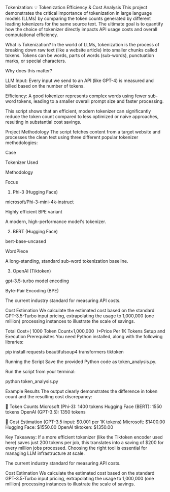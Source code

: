Tokenization:
💡 Tokenization Efficiency & Cost Analysis
This project demonstrates the critical importance of tokenization in large language models (LLMs) by comparing the token counts generated by different leading tokenizers for the same source text. The ultimate goal is to quantify how the choice of tokenizer directly impacts API usage costs and overall computational efficiency.

What is Tokenization?
In the world of LLMs, tokenization is the process of breaking down raw text (like a website article) into smaller chunks called tokens. Tokens can be words, parts of words (sub-words), punctuation marks, or special characters.

Why does this matter?

LLM Input: Every input we send to an API (like GPT-4) is measured and billed based on the number of tokens.

Efficiency: A good tokenizer represents complex words using fewer sub-word tokens, leading to a smaller overall prompt size and faster processing.

This script shows that an efficient, modern tokenizer can significantly reduce the token count compared to less optimized or naive approaches, resulting in substantial cost savings.

Project Methodology
The script fetches content from a target website and processes the clean text using three different popular tokenizer methodologies:

Case

Tokenizer Used

Methodology

Focus

1. Phi-3 (Hugging Face)

microsoft/Phi-3-mini-4k-instruct

Highly efficient BPE variant

A modern, high-performance model's tokenizer.

2. BERT (Hugging Face)

bert-base-uncased

WordPiece

A long-standing, standard sub-word tokenization baseline.

3. OpenAI (Tiktoken)

gpt-3.5-turbo model encoding

Byte-Pair Encoding (BPE)

The current industry standard for measuring API costs.

Cost Estimation
We calculate the estimated cost based on the standard GPT-3.5-Turbo input pricing, extrapolating the usage to 1,000,000 (one million) processing instances to illustrate the scale of savings.

Total Cost=( 
1000
Token Count×1,000,000
​
 )×Price Per 1K Tokens
Setup and Execution
Prerequisites
You need Python installed, along with the following libraries:

pip install requests beautifulsoup4 transformers tiktoken

Running the Script
Save the provided Python code as token_analysis.py.

Run the script from your terminal:

python token_analysis.py

Example Results
The output clearly demonstrates the difference in token count and the resulting cost discrepancy:

🔹 Token Counts
Microsoft (Phi-3): 1400 tokens
Hugging Face (BERT): 1550 tokens
OpenAI (GPT-3.5): 1350 tokens

🔹 Cost Estimation (GPT-3.5 input: $0.001 per 1K tokens)
Microsoft: $1400.00
Hugging Face: $1550.00
OpenAI tiktoken: $1350.00

Key Takeaway: If a more efficient tokenizer (like the Tiktoken encoder used here) saves just 200 tokens per job, this translates into a saving of $200 for every million jobs processed. Choosing the right tool is essential for managing LLM infrastructure at scale.

The current industry standard for measuring API costs.

Cost Estimation
We calculate the estimated cost based on the standard GPT-3.5-Turbo input pricing, extrapolating the usage to 1,000,000 (one million) processing instances to illustrate the scale of savings.

